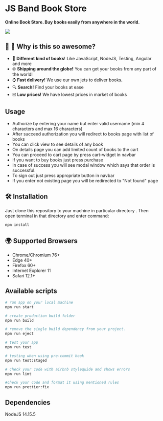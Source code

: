 # JS Band Book Store 

**Online Book Store. Buy books easily from anywhere in the world.**  

![](https://drive.google.com/file/d/1EioH_FtROrIxOYy5pidVlMG1QDD6DlYD/view?usp=sharing)

## :blue_heart: :tada: Why is this so awesome?

* :rocket: **Different kind of books!** Like JavaScript, NodeJS, Testing, Angular and more
* :globe_with_meridians: **Shipping around the globe!** You can get your books from any part of the world!
* :watch: **Fast delivery!** We use our own jets to deliver books.
* :mag: **Search!** Find your books at ease
* :ballot_box_with_check: **Low prices!** We have lowest prices in market of books

## Usage
* Authorize by entering your name but enter valid username (min 4 characters and max 16 characters)
* After succeed authorization you will redirect to books page with list of books
* You can click view to see details of any book
* On details page you can add limited count of books to the cart
* You can proceed to cart page by press cart-widget in navbar
* If you want to buy books just press purchase 
* In case of success you will see modal window which says that order is successful.
* To sign out just press appropriate button in navbar 
* If you enter not existing page you will be redirected to "Not found" page

## :hammer_and_wrench: Installation

Just clone this repository to your machine in particular directory . Then open terminal in that directory and enter command:

``` sh
npm install
```
## :earth_africa: Supported Browsers

* Chrome/Chromium 76+
* Edge 40+
* Firefox 60+
* Internet Explorer 11
* Safari 12.1+

## Available scripts

``` bash
# run app on your local machine
npm run start

# create production build folder
npm run build

# remove the single build dependency from your project.
npm run eject

# test your app
npm run test

# testing when using pre-commit hook
npm run test:staged

# check your code with airbnb stylequide and shows errors
npm run lint

#check your code and format it using mentioned rules
npm run prettier:fix

```
## Dependencies
NodeJS 14.15.5 


